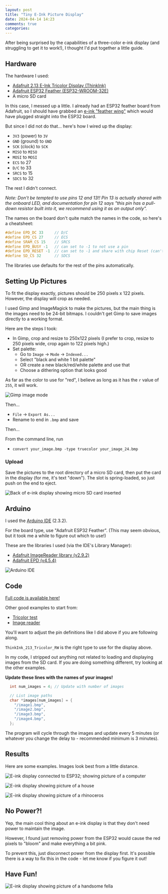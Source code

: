 ```yaml
---
layout: post
title: "Tiny E-Ink Picture Display"
date: 2024-04-14 14:23
comments: true
categories: 
---
```


After being surprised by the capabilities of a three-color e-ink display (and struggling to get it to work!), I thought I'd put together a little guide.

## Hardware

The hardware I used:

- [Adafruit 2.13 E-Ink Tricolor Display (ThinkInk)](https://www.adafruit.com/product/4947)
- [Adafruit ESP32 Feather (ESP32-WROOM-32E)](https://www.adafruit.com/product/3619)
- A micro SD card

In this case, I messed up a little. I already had an ESP32 feather board from Adafruit, so I should have grabbed an [e-ink "feather wing"](https://www.adafruit.com/product/4778) which would have plugged straight into the ESP32 board.

But since I did not do that... here's how I wired up the display:

* `3V3` (power) to `3V`
* `GND` (ground) to `GND`
* `SCK` (clock) to `SCK`
* `MISO` to `MISO`
* `MOSI` to `MOSI`
* `ECS` to 27
* `D/C` to 33
* `SRCS` to 15
* `SDCS` to 32

The rest I didn't connect.

_Note: Don't be tempted to use pins 12 and 13!! Pin 13 is actually shared with the onboard LED, and documentation for pin 12 says "this pin has a pull-down resistor built into it, we recommend using it as an output only"._

The names on the board don't quite match the names in the code, so here's a cheatsheet:

```c
#define EPD_DC 33     // D/C
#define EPD_CS 27     // ECS
#define SRAM_CS 15    // SRCS
#define EPD_BUSY -1   // can set to -1 to not use a pin
#define EPD_RESET -1  // can set to -1 and share with chip Reset (can't deep sleep)
#define SD_CS 32      // SDCS
```

The libraries use defaults for the rest of the pins automatically.

## Setting Up Pictures

To fit the display exactly, pictures should be 250 pixels x 122 pixels. However, the display will crop as needed.

I used Gimp and ImageMagick to make the pictures, but the main thing is the images need to be 24-bit bitmaps. I couldn't get Gimp to save images directly to a working format.

Here are the steps I took:

* In Gimp, crop and resize to 250x122 pixels (I prefer to crop, resize to 250 pixels wide, crop again to 122 pixels high.)
* Set palette:
  * Go to `Image` → `Mode` → `Indexed...`
  * Select "black and white 1 bit palette"
  * OR create a new black/red/white palette and use that
  * Choose a dithering option that looks good

As far as the color to use for "red", I believe as long as it has the `r` value of `255`, it will work.

![Gimp image mode](https://dev-to-uploads.s3.amazonaws.com/uploads/articles/jofyf7mptsr4k2eyp2z9.png)

Then...

* `File` → `Export As...`
* Rename to end in `.bmp` and save

Then...

From the command line, run

* `convert your_image.bmp -type truecolor your_image_24.bmp`

### Upload

Save the pictures to the root directory of a micro SD card, then put the card in the display (for me, it's text "down"). The slot is spring-loaded, so just push on the end to eject.

![Back of e-ink display showing micro SD card inserted](https://dev-to-uploads.s3.amazonaws.com/uploads/articles/0796oc6oijha0y15p1qb.jpg)

## Arduino

I used the [Arduino IDE](https://www.arduino.cc/en/software) (2.3.2).

For the board type, use "Adafruit ESP32 Feather". (This may seem obvious, but it took me a while to figure out which to use!)

These are the libraries I used (via the IDE's Library Manager):

- [Adafruit ImageReader library (v2.9.2)](https://github.com/adafruit/Adafruit_ImageReader)
- [Adafruit EPD (v4.5.4)](https://github.com/adafruit/Adafruit_EPD)

![Arduino IDE](https://dev-to-uploads.s3.amazonaws.com/uploads/articles/mq752bcbtwgk83dcnlus.png)

## Code

[Full code is available here!](https://github.com/presidentbeef/e-ink-photo-frame)

Other good examples to start from:
* [Tricolor test](https://github.com/adafruit/Adafruit_EPD/blob/6c7aff424af5fde45b14ee6acd2f0ce92f2f459d/examples/ThinkInk_tricolor/ThinkInk_tricolor.ino)
* [Image reader](https://github.com/adafruit/Adafruit_ImageReader/blob/4588e481534d3f9319eb79f251595007e650c116/examples/EInkBreakouts/EInkBreakouts.ino)

You'll want to adjust the pin definitions like I did above if you are following along.

`ThinkInk_213_Tricolor_RW` is the right type to use for the display above.

In my code, I stripped out anything not related to loading and displaying images from the SD card. If you are doing something different, try looking at the other examples.

**Update these lines with the names of your images!**

```c
  int num_images = 4; // Update with number of images

  // List image paths
  char *images[num_images] = {
    "/image1.bmp",
    "/image2.bmp",
    "/image3.bmp",
    "/image4.bmp",
  };

```

The program will cycle through the images and update every 5 minutes (or whatever you change the delay to - recommended minimum is 3 minutes).

## Results

Here are some examples. Images look best from a little distance.

![E-ink display connected to ESP32; showing picture of a computer](https://dev-to-uploads.s3.amazonaws.com/uploads/articles/osf9sondxhxm7oib1sgi.jpg)

![E-ink display showing picture of a house](https://dev-to-uploads.s3.amazonaws.com/uploads/articles/detw3xbclf3wtm6papmd.jpg)

![E-ink display showing picture of a rhinoceros](https://dev-to-uploads.s3.amazonaws.com/uploads/articles/nlo1mjodbwzp0oagii54.jpg)

## No Power?!

Yep, the main cool thing about an e-ink display is that they don't need power to maintain the image.

However, I found just removing power from the ESP32 would cause the red pixels to "bloom" and make everything a bit pink.

To prevent this, just disconnect power from the display first. It's possible there is a way to fix this in the code - let me know if you figure it out!

## Have Fun!

![E-ink display showing picture of a handsome fella](https://dev-to-uploads.s3.amazonaws.com/uploads/articles/i0d6hoyareg4noqn86fc.jpg)
